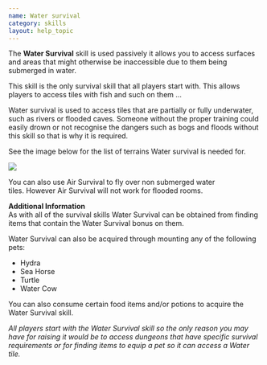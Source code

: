 ```yaml
---
name: Water survival
category: skills
layout: help_topic
---
```

The **Water Survival** skill is used passively it allows you to access surfaces and areas that might otherwise be inaccessible due to them being submerged in water.

This skill is the only survival skill that all players start with. This allows players to access tiles with fish and such on them ...

Water survival is used to access tiles that are partially or fully underwater, such as rivers or flooded caves. Someone without the proper training could easily drown or not recognise the dangers such as bogs and floods without this skill so that is why it is required.

See the image below for the list of terrains Water survival is needed for.

[![](https://lohcdn.com/images/t_survival.png)](https://lohcdn.com/images/survival.png)

You can also use Air Survival to fly over non submerged water tiles. However Air Survival will not work for flooded rooms.

**Additional Information**  
As with all of the survival skills Water Survival can be obtained from finding items that contain the Water Survival bonus on them.

Water Survival can also be acquired through mounting any of the following pets:

*   Hydra
*   Sea Horse
*   Turtle
*   Water Cow

You can also consume certain food items and/or potions to acquire the Water Survival skill.

_All players start with the Water Survival skill so the only reason you may have for raising it would be to access dungeons that have specific survival requirements or for finding items to equip a pet so it can access a Water tile._
